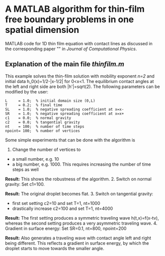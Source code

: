 # A MATLAB algorithm for thin-film free boundary problems in one spatial dimension
MATLAB code for 1D thin film equation with contact lines as discussed in the corresponding paper "" in *Journal of Computational Physics*.

## Explanation of the main file *thinfilm.m* ##

This example solves the thin-film solution with mobility exponent *n=2* and initial data h_0(x)=1/2-|x-1/2| for 0<x<1. The equilibrium contact angles at the left and right side are both |h'|=sqrt(2). The following parameters can be modified by the user:

```
L     = 1.0;  % initial domain size (0,L)
T     = 0.2;  % final time
SL    = 1.0;  % negative spreading coefficient at x=x-
SR    = 1.0;  % negative spreading coefficient at x=x+
c1    = 0.0;  % normal gravity
c2    = 0.0;  % tangential gravity
nt    = 100;  % number of time steps
npoint= 100;  % number of vertices
```

Some simple experiments that can be done with the algorithm is

1. Change the number of vertices to 
  * a small number, e.g. 10
  * a big number, e.g. 1000. This requires increasing the number of time steps as well
  
  **Result:** This shows the robustness of the algorithm.
2. Switch on normal gravity: Set c1=100.

**Result:** The original droplet becomes flat.
3. Switch on tangential gravity:
  * first set setting c2=10 and set T=1, nt=1000
  * drastically increase c2=100 and set T=1, nt=4000
  
  **Result:** The first setting produces a symmetric traveling wave h(t,x)=f(x-tv), whereas the second setting produces a very asymmetric traveling wave.
4. Gradient in surface energy: Set SR=0.1, nt=800, npoint=200

  **Result:** Also generates a traveling wave with contact angle left and right being different. This reflects a gradient in surface energy, by which the droplet starts to move towards the smaller angle.
